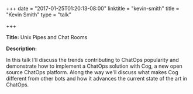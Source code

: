 +++
date = "2017-01-25T01:20:13-08:00"
linktitle = "kevin-smith"
title = "Kevin Smith"
type = "talk"

+++

<div class="span-15  ">
  <div class="span-15  last ">
  <p><strong>Title:</strong> Unix Pipes and Chat Rooms</p>
  <p><strong>Description:</strong></p>
  <p>In this talk I'll discuss the trends contributing to ChatOps popularity and demonstrate how to implement a ChatOps solution with Cog, a new open source ChatOps platform. Along the way we'll discuss what makes Cog different from other bots and how it advances the current state of the art in ChatOps.</p>
  </div>
</div>
